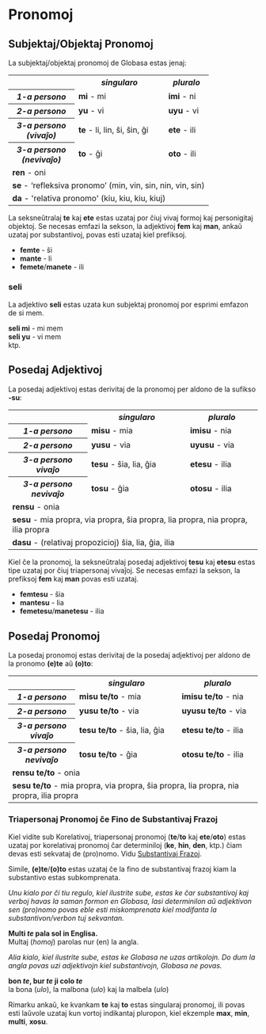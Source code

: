 <h1>Pronomoj</h1>
<p>
</p>
<h2>Subjektaj/Objektaj Pronomoj</h2>
<p>La subjektaj/objektaj pronomoj de Globasa estas jenaj:</p>
<table style="width:100%">
	<tbody>
		<tr>
			<td></td>
			<th><b><i>singularo</i></b></th>
			<th><b><i>pluralo</i></b></th>
		</tr>
		<tr>
			<th><b><i>1-a persono</i></b></th>
			<td><b>mi</b> - mi</td>
			<td><b>imi</b> - ni</td>
		</tr>
		<tr>
			<th><b><i>2-a persono</i></b></th>
			<td><b>yu</b> - vi</td>
			<td><b>uyu</b> - vi</td>
		</tr>
		<tr>
			<th><b><i>3-a persono<br />(vivaĵo)</i></b></th>
			<td><b>te</b> - li, lin, ŝi, ŝin, ĝi</td>
			<td><b>ete</b> - ili</td>
		</tr>
		<tr>
			<th><b><i>3-a persono<br />(nevivaĵo)</i></b></th>
			<td><b>to</b> - ĝi</td>
			<td><b>oto</b> - ili</td>
		</tr>
		<tr>
		</tr>
		<tr>
			<td colspan="3"><b>ren</b> - oni</td>
		</tr>
		<tr>
			<td colspan="3"><b>se</b> - ‘refleksiva pronomo’ (min, vin, sin, nin, vin, sin) </td>
		</tr>
		<tr>
			<td colspan="3"><b>da</b> - 'relativa pronomo' (kiu, kiu, kiu, kiuj)</td>
		</tr>
	</tbody>
</table>
<p>La seksneŭtralaj <strong>te</strong> kaj <strong>ete</strong> estas uzataj por ĉiuj vivaj formoj kaj personigitaj
	objektoj. Se necesas emfazi la sekson, la adjektivoj <strong>fem</strong> kaj <strong>man</strong>, ankaŭ uzataj por
	substantivoj, povas esti uzataj kiel prefiksoj.</p>
<ul>
	<li><strong>femte</strong> - ŝi</li>
	<li><strong>mante</strong> - li</li>
	<li><strong>femete</strong>/<strong>manete</strong> - ili</li>
</ul>
<h3>seli</h3>
<p>La adjektivo <strong>seli</strong> estas uzata kun subjektaj pronomoj por esprimi emfazon de si mem.</p>
<p><strong>seli mi</strong> - mi mem<br />
	<strong>seli yu</strong> - vi mem<br /> ktp.
</p>
<h2>Posedaj Adjektivoj <span id="suyali_sifalexi"></span></h2>
<p>La posedaj adjektivoj estas derivitaj de la pronomoj per aldono de la sufikso <strong>-su</strong>:</p>
<table style="width:100%">
	<tbody>
		<tr>
			<td></td>
			<th><b><i>singularo</i></b></th>
			<th><b><i>pluralo</i></b></th>
		</tr>
		<tr>
			<th><b><i>1-a persono</i></b></th>
			<td><b>misu</b> - mia</td>
			<td><b>imisu</b> - nia</td>
		</tr>
		<tr>
			<th><b><i>2-a persono</i></b></th>
			<td><b>yusu</b> - via</td>
			<td><b>uyusu</b> - via</td>
		</tr>
		<tr>
			<th><b><i>3-a persono<br />vivaĵo</i></b></th>
			<td><b>tesu</b> - ŝia, lia, ĝia</td>
			<td><b>etesu</b> - ilia</td>
		</tr>
		<tr>
			<th><b><i>3-a persono<br />nevivaĵo</i></b></th>
			<td><b>tosu</b> - ĝia</td>
			<td><b>otosu</b> - ilia</td>
		</tr>
		<tr>
		</tr>
		<tr>
			<td colspan="3"><b>rensu</b> - onia</td>
		</tr>
		<tr>
			<td colspan="3"><b>sesu</b> - mia propra, via propra, ŝia propra, lia propra, nia propra, ilia propra </td>
		</tr>
		<tr>
			<td colspan="3"><b>dasu</b> - (relativaj propozicioj) ŝia, lia, ĝia, ilia </td>
		</tr>
	</tbody>
</table>
<p>Kiel ĉe la pronomoj, la seksneŭtralaj posedaj adjektivoj <strong>tesu</strong> kaj <strong>etesu</strong> estas tipe
	uzataj por ĉiuj triapersonaj vivaĵoj. Se necesas emfazi la sekson, la prefiksoj <strong>fem</strong> kaj
	<strong>man</strong> povas esti uzataj.</p>
<ul>
	<li><strong>femtesu</strong> - ŝia</li>
	<li><strong>mantesu</strong> - lia</li>
	<li><strong>femetesu</strong>/<strong>manetesu</strong> - ilia</li>
</ul>
<h2>Posedaj Pronomoj</h2>
<p>La posedaj pronomoj estas derivitaj de la posedaj adjektivoj per aldono de la pronomo <strong>(e)te</strong> aŭ
	<strong>(o)to</strong>:</p>
<table style="width:100%">
	<tbody>
		<tr>
			<td></td>
			<th><b><i>singularo</i></b></th>
			<th><b><i>pluralo</i></b></th>
		</tr>
		<tr>
			<th><b><i>1-a persono</i></b></th>
			<td><b>misu te/to</b> - mia</td>
			<td><b>imisu te/to</b> - nia</td>
		</tr>
		<tr>
			<th><b><i>2-a persono</i></b></th>
			<td><b>yusu te/to</b> - via</td>
			<td><b>uyusu te/to</b> - via</td>
		</tr>
		<tr>
			<th><b><i>3-a persono<br />vivaĵo</i></b></th>
			<td><b>tesu te/to</b> - ŝia, lia, ĝia</td>
			<td><b>etesu te/to</b> - ilia</td>
		</tr>
		<tr>
			<th><b><i>3-a persono<br />nevivaĵo</i></b></th>
			<td><b>tosu te/to</b> - ĝia</td>
			<td><b>otosu te/to</b> - ilia</td>
		</tr>
		<tr>
		</tr>
		<tr>
			<td colspan="3"><b>rensu te/to</b> - onia</td>
		</tr>
		<tr>
			<td colspan="3"><b>sesu te/to</b> - mia propra, via propra, ŝia propra, lia propra, nia propra, ilia propra
			</td>
		</tr>
	</tbody>
</table>
<h3>Triapersonaj Pronomoj ĉe Fino de Substantivaj Frazoj</h3>
<p>Kiel vidite sub Korelativoj, triapersonaj pronomoj (<strong>te</strong>/<strong>to</strong> kaj
	<strong>ete</strong>/<strong>oto</strong>) estas uzataj por korelativaj pronomoj ĉar determiniloj
	(<strong>ke</strong>, <strong>hin</strong>, <strong>den</strong>, ktp.) ĉiam devas esti sekvataj de (pro)nomo. Vidu
	<a href="./jumlemonli-estrutur.html#pornamelexi_in_namelexili_jumlemon">Substantivaj Frazoj</a>. </p>
<p>Simile, <strong>(e)te</strong>/<strong>(o)to</strong> estas uzataj ĉe la fino de substantivaj frazoj kiam la
	substantivo estas subkomprenata. </p>
<p><em>Unu kialo por ĉi tiu regulo, kiel ilustrite sube, estas ke ĉar substantivoj kaj verboj havas la saman formon en
		Globasa, lasi determinilon aŭ adjektivon sen (pro)nomo povas eble esti miskomprenata kiel modifanta la
		substantivon/verbon tuj sekvantan.</em></p>
<p><strong>Multi <em>te</em> pala sol in Englisa.</strong><br /> Multaj (<em>homoj</em>) parolas nur (en) la angla.</p>
<p><em>Alia kialo, kiel ilustrite sube, estas ke Globasa ne uzas artikolojn. Do dum la angla povas uzi adjektivojn kiel
		substantivojn, Globasa ne povas.</em></p>
<p><strong>bon <em>te</em>, bur <em>te</em> ji colo <em>te</em></strong><br /> la bona (<em>ulo</em>), la malbona
	(<em>ulo</em>) kaj la malbela (<em>ulo</em>)</p>
<p>Rimarku ankaŭ, ke kvankam <strong>te</strong> kaj <strong>to</strong> estas singularaj pronomoj, ili povas esti
	laŭvole uzataj kun vortoj indikantaj pluropon, kiel ekzemple <strong>max</strong>, <strong>min</strong>,
	<strong>multi</strong>, <strong>xosu</strong>. </p>
<p></p>
